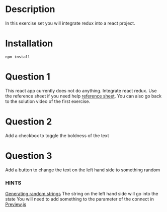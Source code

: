 # Description
In this exercise set you will integrate redux into a react project. 

# Installation
`npm install`

# Question 1
This react app currently does not do anything. Integrate react redux. Use the reference sheet if you need help [reference sheet](../reference/README.md). You can also go back to the solution video of the first exercise.

# Question 2
Add a checkbox to toggle the boldness of the text

# Question 3
Add a button to change the text on the left hand side to something random

### HINTS

[Generating random strings](http://lmgtfy.com/?q=generate+random+string+javascript)
The string on the left hand side will go into the state
You will need to add something to the parameter of the connect in [Preview.js](./Preview.js)